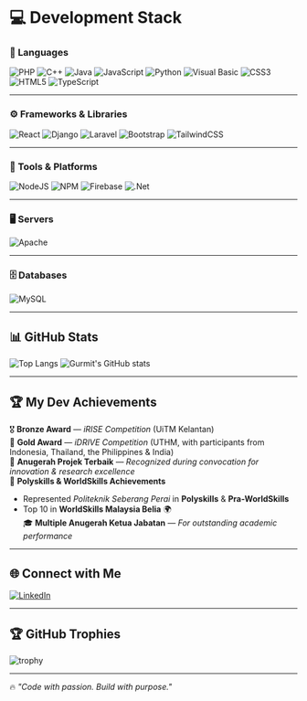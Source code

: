 # 💻 Development Stack  

### 🧠 Languages  
![PHP](https://img.shields.io/badge/PHP-%23CC0000.svg?style=for-the-badge&logo=php&logoColor=white)
![C++](https://img.shields.io/badge/C++-%23A30000.svg?style=for-the-badge&logo=c%2B%2B&logoColor=white)
![Java](https://img.shields.io/badge/Java-%23E34F26.svg?style=for-the-badge&logo=java&logoColor=white)
![JavaScript](https://img.shields.io/badge/JavaScript-%23D32F2F.svg?style=for-the-badge&logo=javascript&logoColor=white)
![Python](https://img.shields.io/badge/Python-%23B71C1C.svg?style=for-the-badge&logo=python&logoColor=white)
![Visual Basic](https://img.shields.io/badge/Visual%20Basic-%23C62828.svg?style=for-the-badge&logo=.net&logoColor=white)
![CSS3](https://img.shields.io/badge/CSS3-%23FF1744.svg?style=for-the-badge&logo=css3&logoColor=white)
![HTML5](https://img.shields.io/badge/HTML5-%23E53935.svg?style=for-the-badge&logo=html5&logoColor=white)
![TypeScript](https://img.shields.io/badge/TypeScript-%23B71C1C.svg?style=for-the-badge&logo=typescript&logoColor=white)

---

### ⚙️ Frameworks & Libraries  
![React](https://img.shields.io/badge/React-%23000000.svg?style=for-the-badge&logo=react&logoColor=%23E53935)
![Django](https://img.shields.io/badge/Django-%23B71C1C.svg?style=for-the-badge&logo=django&logoColor=white)
![Laravel](https://img.shields.io/badge/Laravel-%23FF1744.svg?style=for-the-badge&logo=laravel&logoColor=white)
![Bootstrap](https://img.shields.io/badge/Bootstrap-%23C62828.svg?style=for-the-badge&logo=bootstrap&logoColor=white)
![TailwindCSS](https://img.shields.io/badge/TailwindCSS-%23000000.svg?style=for-the-badge&logo=tailwind-css&logoColor=%23FF5252)

---

### 🧰 Tools & Platforms  
![NodeJS](https://img.shields.io/badge/Node.js-%23A30000.svg?style=for-the-badge&logo=node.js&logoColor=white)
![NPM](https://img.shields.io/badge/NPM-%23C62828.svg?style=for-the-badge&logo=npm&logoColor=white)
![Firebase](https://img.shields.io/badge/Firebase-%23FF3D00.svg?style=for-the-badge&logo=firebase&logoColor=white)
![.Net](https://img.shields.io/badge/.NET-%23B71C1C.svg?style=for-the-badge&logo=.net&logoColor=white)

---

### 🖥️ Servers  
![Apache](https://img.shields.io/badge/Apache-%23E53935.svg?style=for-the-badge&logo=apache&logoColor=white)

---

### 🗄️ Databases  
![MySQL](https://img.shields.io/badge/MySQL-%23A30000.svg?style=for-the-badge&logo=mysql&logoColor=white)

---

## 📊 GitHub Stats  

![Top Langs](https://github-readme-stats.vercel.app/api/top-langs/?username=Gurmit147&layout=compact&theme=radical&count_private=true&bg_color=000000&title_color=FF1744&text_color=FFFFFF&icon_color=FF1744)
![Gurmit's GitHub stats](https://github-readme-stats.vercel.app/api?username=Gurmit147&show_icons=true&theme=radical&bg_color=000000&title_color=FF1744&text_color=FFFFFF&icon_color=FF1744)

---

## 🏆 My Dev Achievements  

🎖️ **Bronze Award** — *iRISE Competition* (UiTM Kelantan)  
🥇 **Gold Award** — *iDRIVE Competition* (UTHM, with participants from Indonesia, Thailand, the Philippines & India)  
🏅 **Anugerah Projek Terbaik** — *Recognized during convocation for innovation & research excellence*  
🌟 **Polyskills & WorldSkills Achievements**  
- Represented *Politeknik Seberang Perai* in **Polyskills** & **Pra-WorldSkills**  
- Top 10 in **WorldSkills Malaysia Belia** 🌍  
🎓 **Multiple Anugerah Ketua Jabatan** — *For outstanding academic performance*

---

## 🌐 Connect with Me  

[![LinkedIn](https://img.shields.io/badge/LinkedIn-%23B71C1C.svg?style=for-the-badge&logo=linkedin&logoColor=white)](https://www.linkedin.com/in/gurmit-singh-98b987201?utm_source=share&utm_campaign=share_via&utm_content=profile&utm_medium=android_app)

---

## 🏆 GitHub Trophies  
![trophy](https://github-profile-trophy.vercel.app/?username=Gurmit147&theme=onedark&column=4&margin-w=10&margin-h=10&no-bg=true&no-frame=true&title=Commit,Stars,Followers,Repositories)

---

🔥 *"Code with passion. Build with purpose."*
